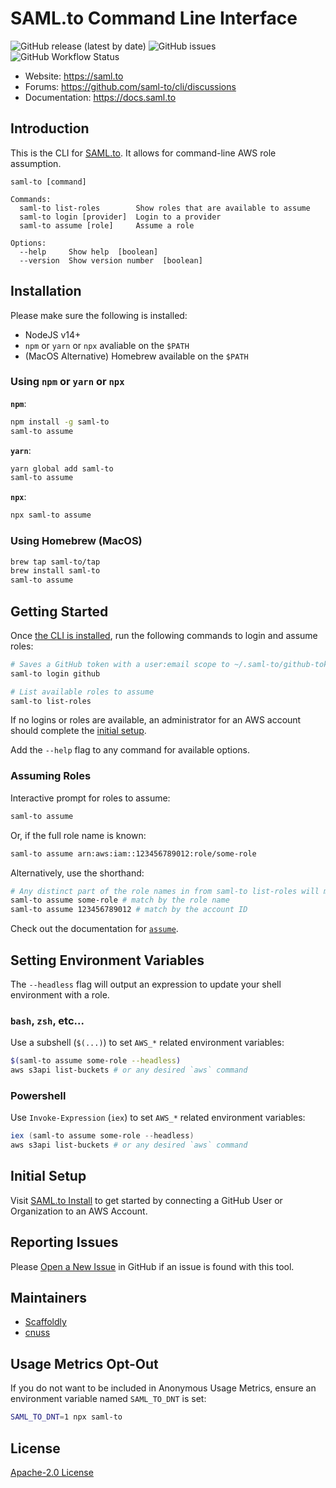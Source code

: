# SAML.to Command Line Interface

![GitHub release (latest by date)](https://img.shields.io/github/v/release/saml-to/cli?label=version) ![GitHub issues](https://img.shields.io/github/issues/saml-to/cli) ![GitHub Workflow Status](https://img.shields.io/github/workflow/status/saml-to/cli/Push%20to%20Main)

- Website: https://saml.to
- Forums: https://github.com/saml-to/cli/discussions
- Documentation: https://docs.saml.to

## Introduction

This is the CLI for [SAML.to](https://saml.to). It allows for command-line AWS role assumption.

```
saml-to [command]

Commands:
  saml-to list-roles        Show roles that are available to assume
  saml-to login [provider]  Login to a provider
  saml-to assume [role]     Assume a role

Options:
  --help     Show help  [boolean]
  --version  Show version number  [boolean]
```

## Installation

Please make sure the following is installed:

- NodeJS v14+
- `npm` or `yarn` or `npx` avaliable on the `$PATH`
- (MacOS Alternative) Homebrew available on the `$PATH`

### Using `npm` or `yarn` or `npx`

**`npm`**:

```bash
npm install -g saml-to
saml-to assume
```

**`yarn`**:

```bash
yarn global add saml-to
saml-to assume
```

**`npx`**:

```bash
npx saml-to assume
```

### Using Homebrew (MacOS)

```bash
brew tap saml-to/tap
brew install saml-to
saml-to assume
```

## Getting Started

Once [the CLI is installed](#installation), run the following commands to login and assume roles:

```bash
# Saves a GitHub token with a user:email scope to ~/.saml-to/github-token.json
saml-to login github
```

```bash
# List available roles to assume
saml-to list-roles
```

If no logins or roles are available, an administrator for an AWS account should complete the [initial setup](#Initial-Setup).

Add the `--help` flag to any command for available options.

### Assuming Roles

Interactive prompt for roles to assume:

```bash
saml-to assume
```

Or, if the full role name is known:

```bash
saml-to assume arn:aws:iam::123456789012:role/some-role
```

Alternatively, use the shorthand:

```bash
# Any distinct part of the role names in from saml-to list-roles will match
saml-to assume some-role # match by the role name
saml-to assume 123456789012 # match by the account ID
```

Check out the documentation for [`assume`](https://docs.saml.to/usage/cli/assume).

## Setting Environment Variables

The `--headless` flag will output an expression to update your shell environment with a role.

### `bash`, `zsh`, etc...

Use a subshell (`$(...)`) to set `AWS_*` related environment variables:

```bash
$(saml-to assume some-role --headless)
aws s3api list-buckets # or any desired `aws` command
```

### Powershell

Use `Invoke-Expression` (`iex`) to set `AWS_*` related environment variables:

```powershell
iex (saml-to assume some-role --headless)
aws s3api list-buckets # or any desired `aws` command
```

## Initial Setup

Visit [SAML.to Install](https://saml.to/install) to get started by connecting a GitHub User or Organization to an AWS Account.

## Reporting Issues

Please [Open a New Issue](https://github.com/saml-to/cli/issues/new/choose) in GitHub if an issue is found with this tool.

## Maintainers

- [Scaffoldly](https://github.com/scaffoldly)
- [cnuss](https://github.com/cnuss)

## Usage Metrics Opt-Out

If you do not want to be included in Anonymous Usage Metrics, ensure an environment variable named `SAML_TO_DNT` is set:

```bash
SAML_TO_DNT=1 npx saml-to
```

## License

[Apache-2.0 License](LICENSE)
